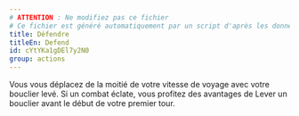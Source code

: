 ```yaml
---
# ATTENTION : Ne modifiez pas ce fichier
# Ce fichier est généré automatiquement par un script d'après les données du module Foundry VTT officiel et de sa traduction
title: Défendre
titleEn: Defend
id: cYtYKa1gDEl7y2N0
group: actions
---
```

<p>Vous vous déplacez de la moitié de votre vitesse de voyage avec votre bouclier levé. Si un combat éclate, vous profitez des avantages de Lever un bouclier avant le début de votre premier tour.</p>
